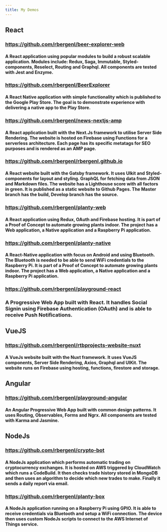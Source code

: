 ```yaml
---
title: My Demos
---
```


## React

### https://github.com/rbergenl/beer-explorer-web
#### A React application using popular modules to build a robust scalable application. Modules include: Redux, Saga, Immutable, Styled-components, Reselect, Routing and Graphql. All components are tested with Jest and Enzyme.

### https://github.com/rbergenl/BeerExplorer
#### A React Native application with simple functionality which is published to the Google Play Store. The goal is to demonstrate experience with delivering a native app to the Play Store.

### https://github.com/rbergenl/news-nextjs-amp
#### A React application built with the Next.Js framework to utilise Server Side Rendering. The website is hosted on Firebase using Functions for a serverless architecture. Each page has its specific metatags for SEO purposes and is rendered as an AMP page.

### https://github.com/rbergenl/rbergenl.github.io
#### A React website built with the Gatsby framework. It uses UIkit and Styled-components for layout and styling. GraphQL for fetching data from JSON and Markdown files. The website has a Lighthouse score with all factors in green. It is published as a static website to Github Pages. The Master branch has the build, Develop branch has the source.

### https://github.com/rbergenl/planty-web
#### A React application using Redux, OAuth and Firebase hosting. It is part of a Proof of Concept to automate growing plants indoor. The project has a Web application, a Native application and a Raspberry Pi application.

### https://github.com/rbergenl/planty-native
#### A React-Native application with focus on Android and using Bluetooth. The Bluetooth is needed to be able to send WiFi credentials to the Raspberry Pi. It is part of a Proof of Concept to automate growing plants indoor. The project has a Web application, a Native application and a Raspberry Pi application.

### https://github.com/rbergenl/playground-react
### A Progressive Web App built with React. It handles Social Signin using Firebase Authentication (OAuth) and is able to receive Push Notifications.

## VueJS

### https://github.com/rbergenl/rtbprojects-website-nuxt
#### A VueJs website built with the Nuxt framework. It uses VueJS components, Server Side Rendering, Axios, Graphql and UIKit. The website runs on Firebase using hosting, functions, firestore and storage.

## Angular

### https://github.com/rbergenl/playground-angular
#### An Angular Progressive Web App built with common design patterns. It uses Routing, Observables, Forms and Ngrx. All components are tested with Karma and Jasmine.

## NodeJs

### https://github.com/rbergenl/crypto-bot
#### A NodeJs application which performs automatic trading on cryptocurrency exchanges. It is hosted on AWS triggered by CloudWatch which runs a CodeBuild. It then checks trade history stored in MongoDB and then uses an algorithm to decide which new trades to make. Finally it sends a daily report via email.

### https://github.com/rbergenl/planty-box
#### A NodeJs application running on a Raspberry Pi using GPIO. It is able to receive credentials via Bluetooth and setup a WiFi connection. The device then uses custom NodeJs scripts to connect to the AWS Internet of Things service.
